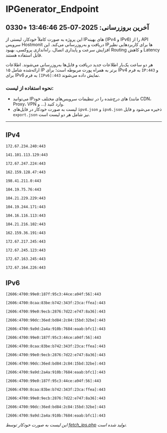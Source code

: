 # IPGenerator_Endpoint

## آخرین بروزرسانی: 2025-07-25 13:46:46 +0330

این پروژه به صورت کاملاً خودکار، لیستی از IPهای بهینه (IPv4 و IPv6) را از API سرویس Hostmonit دریافت و به‌روزرسانی می‌کند. این IPها برای کاربردهایی نظیر افزایش سرعت و پایداری اتصال، راه‌اندازی پروکسی، بهبود Routing و کاهش Latency قابل استفاده هستند.

هر دو ساعت یک‌بار اطلاعات جدید دریافت و فایل‌ها به‌روزرسانی می‌شوند. اطلاعات ارائه‌شده شامل ۱۵ IP برتر به همراه پورت مربوطه است؛ برای IPv4 به فرم `IP:443` و برای IPv6 به فرم `[IPv6]:443` نمایش داده می‌شوند.

### نحوه استفاده از لیست:
- می‌توانید IPهای درج‌شده را در تنظیمات سرویس‌های مختلف خود (مانند CDN، Proxy، VPN و ...) وارد کنید.
- لیست به صورت خودکار در فایل‌های `ipv4.json` و `ipv6.json` ذخیره می‌شود و فایل `export.json` نیز شامل هر دو لیست است.

---

## IPv4
```
172.67.234.240:443
```
```
141.101.113.129:443
```
```
172.67.247.224:443
```
```
162.159.128.47:443
```
```
198.41.211.0:443
```
```
104.19.75.76:443
```
```
104.21.229.229:443
```
```
104.19.244.171:443
```
```
104.16.116.113:443
```
```
104.21.216.102:443
```
```
162.159.36.191:443
```
```
172.67.217.245:443
```
```
172.67.245.123:443
```
```
172.67.163.245:443
```
```
172.67.164.226:443
```

## IPv6
```
[2606:4700:99e0:187f:95c3:44ce:a94f:56]:443
```
```
[2606:4700:8caa:83be:b742:343f:23ca:ffea]:443
```
```
[2606:4700:99e0:9ecb:2876:7d22:e747:8a36]:443
```
```
[2606:4700:90dc:36ed:bd84:2c84:15bd:32be]:443
```
```
[2606:4700:9a9d:2a4a:910b:7684:eaab:bfc1]:443
```
```
[2606:4700:99e0:187f:95c3:44ce:a94f:56]:443
```
```
[2606:4700:8caa:83be:b742:343f:23ca:ffea]:443
```
```
[2606:4700:99e0:9ecb:2876:7d22:e747:8a36]:443
```
```
[2606:4700:90dc:36ed:bd84:2c84:15bd:32be]:443
```
```
[2606:4700:9a9d:2a4a:910b:7684:eaab:bfc1]:443
```
```
[2606:4700:99e0:187f:95c3:44ce:a94f:56]:443
```
```
[2606:4700:8caa:83be:b742:343f:23ca:ffea]:443
```
```
[2606:4700:99e0:9ecb:2876:7d22:e747:8a36]:443
```
```
[2606:4700:90dc:36ed:bd84:2c84:15bd:32be]:443
```
```
[2606:4700:9a9d:2a4a:910b:7684:eaab:bfc1]:443
```

*این لیست به صورت خودکار توسط [fetch_ips.php](scripts/fetch_ips.php) تولید شده است.*
